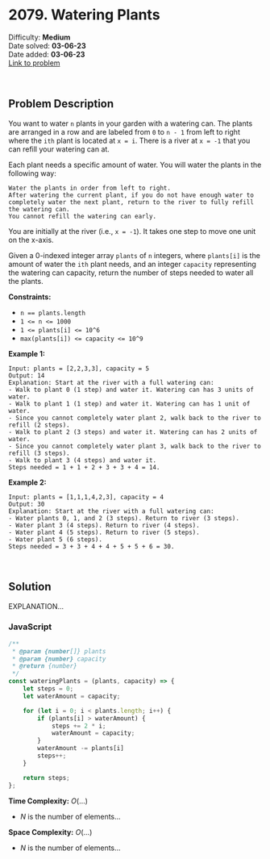 # 2079. Watering Plants

Difficulty: **Medium**  
Date solved: **03-06-23**  
Date added: **03-06-23**  
[Link to problem](https://leetcode.com/problems/watering-plants/description/)

<br>

## Problem Description

You want to water `n` plants in your garden with a watering can. The plants are arranged in a row and are labeled from `0` to `n - 1` from left to right where the `ith` plant is located at `x = i`. There is a river at `x = -1` that you can refill your watering can at.

Each plant needs a specific amount of water. You will water the plants in the following way:

    Water the plants in order from left to right.
    After watering the current plant, if you do not have enough water to completely water the next plant, return to the river to fully refill the watering can.
    You cannot refill the watering can early.

You are initially at the river (i.e., `x = -1`). It takes one step to move one unit on the x-axis.

Given a 0-indexed integer array `plants` of `n` integers, where `plants[i]` is the amount of water the `ith` plant needs, and an integer `capacity` representing the watering can capacity, return the number of steps needed to water all the plants.

**Constraints:**

-   `n == plants.length`
-   `1 <= n <= 1000`
-   `1 <= plants[i] <= 10^6`
-   `max(plants[i]) <= capacity <= 10^9`

**Example 1:**

```
Input: plants = [2,2,3,3], capacity = 5
Output: 14
Explanation: Start at the river with a full watering can:
- Walk to plant 0 (1 step) and water it. Watering can has 3 units of water.
- Walk to plant 1 (1 step) and water it. Watering can has 1 unit of water.
- Since you cannot completely water plant 2, walk back to the river to refill (2 steps).
- Walk to plant 2 (3 steps) and water it. Watering can has 2 units of water.
- Since you cannot completely water plant 3, walk back to the river to refill (3 steps).
- Walk to plant 3 (4 steps) and water it.
Steps needed = 1 + 1 + 2 + 3 + 3 + 4 = 14.
```

**Example 2:**

```
Input: plants = [1,1,1,4,2,3], capacity = 4
Output: 30
Explanation: Start at the river with a full watering can:
- Water plants 0, 1, and 2 (3 steps). Return to river (3 steps).
- Water plant 3 (4 steps). Return to river (4 steps).
- Water plant 4 (5 steps). Return to river (5 steps).
- Water plant 5 (6 steps).
Steps needed = 3 + 3 + 4 + 4 + 5 + 5 + 6 = 30.
```

<br>

## Solution

EXPLANATION...

### **JavaScript**

```js
/**
 * @param {number[]} plants
 * @param {number} capacity
 * @return {number}
 */
const wateringPlants = (plants, capacity) => {
    let steps = 0;
    let waterAmount = capacity;

    for (let i = 0; i < plants.length; i++) {
        if (plants[i] > waterAmount) {
            steps += 2 * i;
            waterAmount = capacity;
        }
        waterAmount -= plants[i]
        steps++;
    }

    return steps;
};
```

**Time Complexity:** $O(...)$

-   $N$ is the number of elements...

**Space Complexity:** $O(...)$

-   $N$ is the number of elements...
